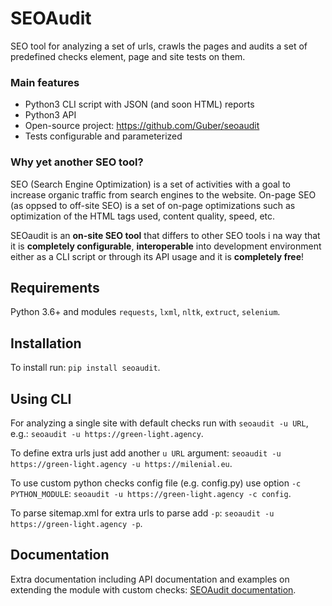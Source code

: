 # SEOAudit

SEO tool for analyzing a set of urls, crawls the pages and audits a set of predefined checks element, page and site
 tests on them.
 
### Main features

- Python3 CLI script with JSON (and soon HTML) reports
- Python3 API
- Open-source project: https://github.com/Guber/seoaudit
- Tests configurable and parameterized

### Why yet another SEO tool?
SEO (Search Engine Optimization) is a set of activities with a goal to
increase organic traffic from search engines to the website.
On-page SEO (as oppsed to off-site SEO) is a set of on-page optimizations such as optimization of the HTML tags used, 
content quality, speed, etc.

SEOaudit is an **on-site SEO tool** that differs to other SEO tools i na way that 
it is **completely configurable**, **interoperable** into development environment either as a CLI 
script or through its API usage and it is **completely free**!

## Requirements

Python 3.6+ and modules `requests`, `lxml`, `nltk`, `extruct`, `selenium`.

## Installation

To install run: `pip install seoaudit`.

## Using CLI

For analyzing a single site with default checks run with `seoaudit -u URL`, e.g.:
`seoaudit -u https://green-light.agency`.

To define extra urls just add another `u URL` argument:
`seoaudit -u https://green-light.agency -u https://milenial.eu`.

To use custom python checks config file (e.g. config.py) use option `-c PYTHON_MODULE`:
`seoaudit -u https://green-light.agency -c config`.

To parse sitemap.xml for extra urls to parse add `-p`:
`seoaudit -u https://green-light.agency -p`.

## Documentation

Extra documentation including API documentation and examples on extending the module with custom checks:
[SEOAudit documentation](https://seoaudit.readthedocs.io/ "SEOAudit documentation").